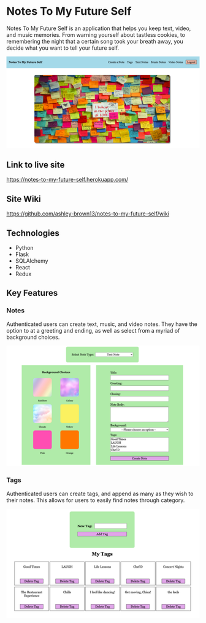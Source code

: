 # Notes To My Future Self

Notes To My Future Self is an application that helps you keep text, video, and music memories. From warning yourself about tastless cookies, to remembering the night that a certain song took your breath away, you decide what you want to tell your future self.

![Home Page](https://github.com/ashley-brown13/notes-to-my-future-self/blob/main/react-app/public/images/SplashPageTop.png)

## Link to live site
https://notes-to-my-future-self.herokuapp.com/

## Site Wiki
https://github.com/ashley-brown13/notes-to-my-future-self/wiki

## Technologies
* Python
* Flask
* SQLAlchemy
* React
* Redux

## Key Features

### Notes

Authenticated users can create text, music, and video notes. They have the option to at a greeting and ending, as well as select from a myriad of background choices.

![Note Creation Page](https://github.com/ashley-brown13/notes-to-my-future-self/blob/main/react-app/public/images/NoteCreation.png)

### Tags

Authenticated users can create tags, and append as many as they wish to their notes. This allows for users to easily find notes through category.

![Tags](https://github.com/ashley-brown13/notes-to-my-future-self/blob/main/react-app/public/images/Tags.png)
